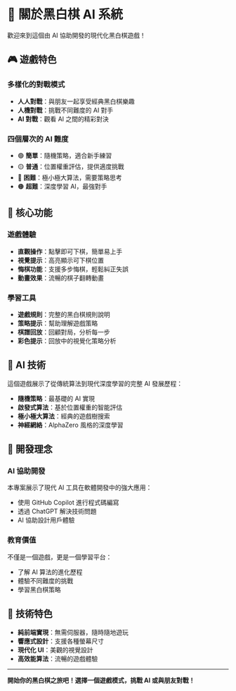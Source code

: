 # 🎯 關於黑白棋 AI 系統
歡迎來到這個由 AI 協助開發的現代化黑白棋遊戲！
## 🎮 遊戲特色
### 多樣化的對戰模式
- **人人對戰**：與朋友一起享受經典黑白棋樂趣
- **人機對戰**：挑戰不同難度的 AI 對手
- **AI 對戰**：觀看 AI 之間的精彩對決

### 四個層次的 AI 難度
- 🟢 **簡單**：隨機策略，適合新手練習
- 🟡 **普通**：位置權重評估，提供適度挑戰
- 🔴 **困難**：極小極大算法，需要策略思考
- 🟠 **超難**：深度學習 AI，最強對手

## 🚀 核心功能

### 遊戲體驗
- **直觀操作**：點擊即可下棋，簡單易上手
- **視覺提示**：高亮顯示可下棋位置
- **悔棋功能**：支援多步悔棋，輕鬆糾正失誤
- **動畫效果**：流暢的棋子翻轉動畫
### 學習工具
- **遊戲規則**：完整的黑白棋規則說明
- **策略提示**：幫助理解遊戲策略
- **棋譜回放**：回顧對局，分析每一步
- **彩色提示**：回放中的視覺化策略分析

## 🧠 AI 技術
這個遊戲展示了從傳統算法到現代深度學習的完整 AI 發展歷程：
- **隨機策略**：最基礎的 AI 實現
- **啟發式算法**：基於位置權重的智能評估
- **極小極大算法**：經典的遊戲樹搜索
- **神經網絡**：AlphaZero 風格的深度學習

## 🎯 開發理念
### AI 協助開發
本專案展示了現代 AI 工具在軟體開發中的強大應用：
- 使用 GitHub Copilot 進行程式碼編寫
- 透過 ChatGPT 解決技術問題
- AI 協助設計用戶體驗
### 教育價值
不僅是一個遊戲，更是一個學習平台：
- 了解 AI 算法的進化歷程
- 體驗不同難度的挑戰
- 學習黑白棋策略
## 🔧 技術特色
- **純前端實現**：無需伺服器，隨時隨地遊玩
- **響應式設計**：支援各種螢幕尺寸
- **現代化 UI**：美觀的視覺設計
- **高效能算法**：流暢的遊戲體驗
---
**開始你的黑白棋之旅吧！選擇一個遊戲模式，挑戰 AI 或與朋友對戰！**